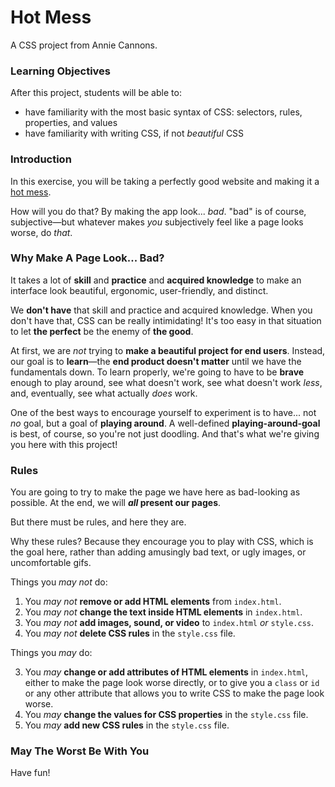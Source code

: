 # Hot Mess

A CSS project from Annie Cannons.

### Learning Objectives

After this project, students will be able to:

- have familiarity with the most basic syntax of CSS: selectors, rules, properties, and values
- have familiarity with writing CSS, if not _beautiful_ CSS

### Introduction

In this exercise, you will be taking a perfectly good website and making it a [hot mess](https://www.dictionary.com/e/slang/hot-mess/).

How will you do that? By making the app look... _bad_. "bad" is of course, subjective—but whatever makes _you_ subjectively feel like a page looks worse, do _that_.

### Why Make A Page Look... Bad?

It takes a lot of **skill** and **practice** and **acquired knowledge** to make an interface look beautiful, ergonomic, user-friendly, and distinct.

We **don't have** that skill and practice and acquired knowledge. When you don't have that, CSS can be really intimidating! It's too easy in that situation to let **the perfect** be the enemy of **the good**. 

At first, we are _not_ trying to **make a beautiful project for end users**. Instead, our goal is to **learn**—the **end product doesn't matter** until we have the fundamentals down. To learn properly, we're going to have to be **brave** enough to play around, see what doesn't work, see what doesn't work _less_, and, eventually, see what actually _does_ work.

One of the best ways to encourage yourself to experiment is to have... not _no_ goal, but a goal of **playing around**. A well-defined **playing-around-goal** is best, of course, so you're not just doodling. And that's what we're giving you here with this project!

### Rules

You are going to try to make the page we have here as bad-looking as possible. At the end, we will **_all_ present our pages**.

But there must be rules, and here they are.

Why these rules? Because they encourage you to play with CSS, which is the goal here, rather than adding amusingly bad text, or ugly images, or uncomfortable gifs.

Things you _may not_ do:

1. You _may not_ **remove or add HTML elements** from `index.html`.
2. You _may not_ **change the text inside HTML elements** in `index.html`.
3. You _may not_ **add images, sound, or video** to `index.html` _or_ `style.css`.
5. You _may not_ **delete CSS rules** in the `style.css` file.

Things you _may_ do:

3. You _may_ **change or add attributes of HTML elements** in `index.html`, either to make the page look worse directly, or to give you a `class` or `id` or any other attribute that allows you to write CSS to make the page look worse.
4. You _may_ **change the values for CSS properties** in the `style.css` file.
6. You _may_ **add new CSS rules** in the `style.css` file.

### May The Worst Be With You

Have fun!

